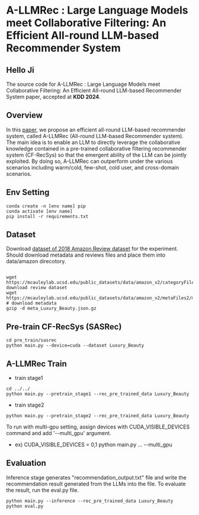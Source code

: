 # A-LLMRec : Large Language Models meet Collaborative Filtering: An Efficient All-round LLM-based Recommender System
## Hello Ji
The source code for A-LLMRec : Large Language Models meet Collaborative Filtering: An Efficient All-round LLM-based Recommender System paper, accepted at **KDD 2024**.

## Overview
In this [paper](https://arxiv.org/abs/2404.11343), we propose an efficient all-round LLM-based recommender system, called A-LLMRec (All-round LLM-based Recommender system). The main idea is to enable an LLM to directly leverage the collaborative knowledge contained in a pre-trained collaborative filtering recommender system (CF-RecSys) so that the emergent ability of the LLM can be jointly exploited. By doing so, A-LLMRec can outperform under the various scenarios including warm/cold, few-shot, cold user, and cross-domain scenarios.

## Env Setting
```
conda create -n [env name] pip
conda activate [env name]
pip install -r requirements.txt
```

## Dataset
Download [dataset of 2018 Amazon Review dataset](https://cseweb.ucsd.edu/~jmcauley/datasets/amazon_v2/) for the experiment. Should download metadata and reviews files and place them into data/amazon direcotory.

```

wget https://mcauleylab.ucsd.edu/public_datasets/data/amazon_v2/categoryFiles/Luxury_Beauty.json.gz# download review dataset
wget https://mcauleylab.ucsd.edu/public_datasets/data/amazon_v2/metaFiles2/meta_Luxury_Beauty.json.gz  # download metadata
gzip -d meta_Luxury_Beauty.json.gz
```
  
## Pre-train CF-RecSys (SASRec)
```
cd pre_train/sasrec
python main.py --device=cuda --dataset Luxury_Beauty
```

## A-LLMRec Train
- train stage1
```
cd ../../
python main.py --pretrain_stage1 --rec_pre_trained_data Luxury_Beauty
```

- train stage2
```
python main.py --pretrain_stage2 --rec_pre_trained_data Luxury_Beauty
```

To run with multi-gpu setting, assign devices with CUDA_VISIBLE_DEVICES command and add '--multi_gpu' argument.
- ex) CUDA_VISIBLE_DEVICES = 0,1 python main.py ... --multi_gpu
  


## Evaluation
Inference stage generates "recommendation_output.txt" file and write the recommendation result generated from the LLMs into the file. To evaluate the result, run the eval.py file.

```
python main.py --inference --rec_pre_trained_data Luxury_Beauty
python eval.py
```

